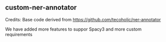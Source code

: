 ## custom-ner-annotator

Credits:
Base code derived from https://github.com/tecoholic/ner-annotator

We have added more features to suppor Spacy3 and more custom requirements